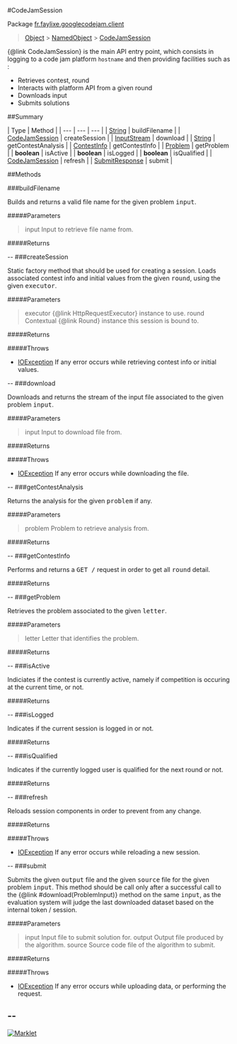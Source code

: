 #CodeJamSession

Package [fr.faylixe.googlecodejam.client](README.md)<br>
> [Object](../../../java/lang/Object.md) > [NamedObject](/common/NamedObject.md) > [CodeJamSession](CodeJamSession.md)

{@link CodeJamSession} is the main API entry point, which consists
 in logging to a code jam platform ``hostname`` and then providing
 facilities such as :
 <br>
 * Retrieves contest, round
 * Interacts with platform API from a given round
 * Downloads input
 * Submits solutions

##Summary


| Type | Method |
| --- | --- | --- |
| [String](../../../java/lang/String.md) | buildFilename |
| [CodeJamSession](CodeJamSession.md) | createSession |
| [InputStream](../../../java/io/InputStream.md) | download |
| [String](../../../java/lang/String.md) | getContestAnalysis |
| [ContestInfo](/webservice/ContestInfo.md) | getContestInfo |
| [Problem](/webservice/Problem.md) | getProblem |
| **boolean** | isActive |
| **boolean** | isLogged |
| **boolean** | isQualified |
| [CodeJamSession](CodeJamSession.md) | refresh |
| [SubmitResponse](/webservice/SubmitResponse.md) | submit |

##Methods

###buildFilename


<p>Builds and returns a valid file name
 for the given problem <tt>input</tt>.</p>
#####Parameters


> input Input to retrieve file name from.

#####Returns



--
###createSession


<p>Static factory method that should be used for creating a session.
 Loads associated contest info and initial values from the given
 <tt>round</tt>, using the given <tt>executor</tt>.</p>
#####Parameters


> executor {@link HttpRequestExecutor} instance to use.
> round Contextual {@link Round} instance this session is bound to.

#####Returns


#####Throws

* [IOException](../../../java/io/IOException.md) If any error occurs while retrieving contest info or initial values.

--
###download


<p>Downloads and returns the stream of the
 input file associated to the given problem
 <tt>input</tt>.</p>
#####Parameters


> input Input to download file from.

#####Returns


#####Throws

* [IOException](../../../java/io/IOException.md) If any error occurs while downloading the file.

--
###getContestAnalysis


<p>Returns the analysis for the given
 <tt>problem</tt> if any.</p>
#####Parameters


> problem Problem to retrieve analysis from.

#####Returns



--
###getContestInfo


<p>Performs and returns a <tt>GET /</tt> request
 in order to get all <tt>round</tt> detail.</p>
#####Returns



--
###getProblem


<p>Retrieves the problem associated
 to the given <tt>letter</tt>.</p>
#####Parameters


> letter Letter that identifies the problem.

#####Returns



--
###isActive


<p>Indiciates if the contest is currently active,
 namely if competition is occuring at the current
 time, or not.</p>
#####Returns



--
###isLogged


<p>Indicates if the current session is logged in or not.</p>
#####Returns



--
###isQualified


<p>Indicates if the currently logged user is qualified
 for the next round or not.</p>
#####Returns



--
###refresh


<p>Reloads session components in order to prevent from any change.</p>
#####Returns


#####Throws

* [IOException](../../../java/io/IOException.md) If any error occurs while reloading a new session.

--
###submit


<p>Submits the given <tt>output</tt> file and the
 given <tt>source</tt> file for the given problem
 <tt>input</tt>. This method should be call only
 after a successful call to the {@link #download(ProblemInput)}
 method on the same <tt>input</tt>, as the evaluation
 system will judge the last downloaded dataset
 based on the internal token / session.</p>
#####Parameters


> input Input file to submit solution for.
> output Output file produced by the algorithm.
> source Source code file of the algorithm to submit.

#####Returns


#####Throws

* [IOException](../../../java/io/IOException.md) If any error occurs while uploading data, or performing the request.

--
---
[![Marklet](https://img.shields.io/badge/Generated%20by-Marklet-green.svg)](https://github.com/Faylixe/marklet)